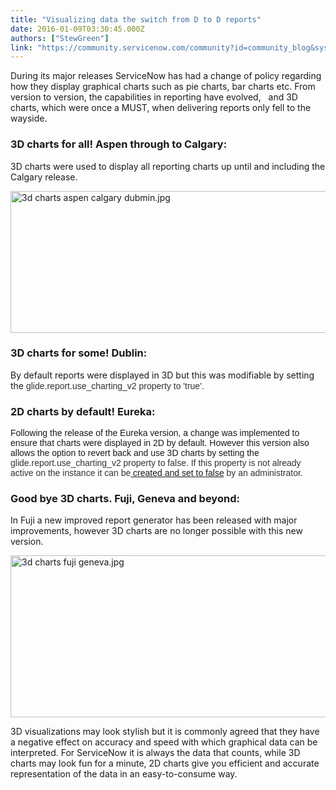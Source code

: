 ```yaml
---
title: "Visualizing data the switch from D to D reports"
date: 2016-01-09T03:30:45.000Z
authors: ["StewGreen"]
link: "https://community.servicenow.com/community?id=community_blog&sys_id=f5cc2265dbd0dbc01dcaf3231f9619c4"
---
```

<p>During its major releases ServiceNow has had a change of policy regarding how they display graphical charts such as pie charts, bar charts etc. From version to version, the capabilities in reporting have evolved,   and 3D charts, which were once a MUST, when delivering reports only fell to the wayside.</p><p></p><h3>3D charts for all! Aspen through to Calgary:</h3><p>3D charts were used to display all reporting charts up until and including the Calgary release.</p><p></p><p><img   alt="3d charts aspen calgary dubmin.jpg" class="image-6 jive-image" src="7a5b2186db54df048c8ef4621f961929.iix" style="width: 620px; height: 227px; display: block; margin-left: auto; margin-right: auto;"/></p><p></p><p></p><h3>3D charts for some! Dublin:</h3><p>By default reports were displayed in 3D but this was modifiable by setting the <span style="color: #333333; font-family: arial, helvetica, sans-serif;">glide.report.use_charting_v2 property to 'true'.</span></p><p></p><h3>2D charts by default! Eureka:</h3><p><span style="font-family: arial, helvetica, sans-serif;">Following the release of the Eureka version, a change was implemented to ensure that charts were displayed in 2D by default. However this version also allows the option to revert back and use 3D charts by setting the <span style="color: #333333;">glide.report.use_charting_v2 property to false. If this property is not already active on the instance it can be<a title="ki.servicenow.com/index.php?title=Scheduling_and_Publishing_Reports" href="http://wiki.servicenow.com/index.php?title=Scheduling_and_Publishing_Reports"> created and set to false</a> by an administrator.</span></span></p><p></p><h3>Good bye 3D charts. Fuji, Geneva and beyond:</h3><p>In Fuji a new improved report generator has been released with major improvements, however 3D charts are no longer possible with this new version.</p><p></p><p><img   alt="3d charts fuji geneva.jpg" class="image-5 jive-image" src="c31b3ffddbdcdf04e9737a9e0f961978.iix" style="width: 620px; height: 259px; display: block; margin-left: auto; margin-right: auto;"/></p><p></p><p>3D visualizations may look stylish but it is commonly agreed that they have a negative effect on accuracy and speed with which graphical data can be interpreted. For ServiceNow it is always the data that counts, while 3D charts may look fun for a minute, 2D charts give you efficient and accurate representation of the data in an easy-to-consume way.</p>